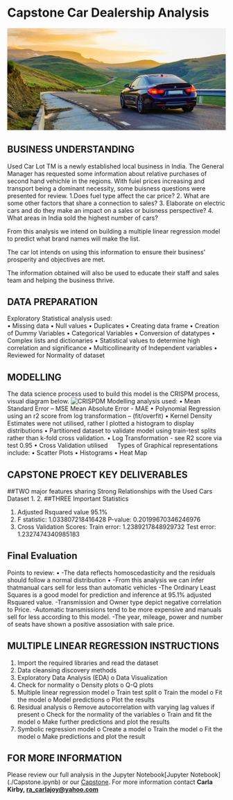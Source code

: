# Capstone Car Dealership Analysis


![carsin](./img/carsin.jpg)

## BUSINESS UNDERSTANDING
Used Car Lot TM is a newly established local business in India. The General Manager has requested some information about relative purchases of second hand vehichle in the regions. With fuiel prices increasing and transport being a dominant necessity, some buisness questions were presented for review. 1.Does fuel type affect the car price? 2. What are some other factors that share a connection to sales? 3. Elaborate on electric cars and do they make an impact on a sales or buisness perspective? 4. What areas in India sold the highest number of cars? 

From this analysis we intend on building a multiple linear regression model to predict what brand names will make the list.

The car lot intends on using this information to ensure their business' prosperity and objectives are met. 

The information obtained will also be used to educate their staff and sales team and helping the business thrive. 

## DATA PREPARATION
Exploratory Statistical analysis used:  
•	Missing data 
•	Null values
•	Duplicates
•	Creating data frame 
•	Creation of Dummy Variables
•	Categorical Variables
•	Conversion of datatypes 
•	Complex lists and dictionaries
•	Statistical values to determine high correlation and significance
•	Multicollinearity of Independent variables
•	Reviewed for Normality of dataset
## MODELLING
The data science process used to build this model is the CRISPM process, visual diagram below. 
![CRISPDM](./img/CRISPDM.jpg)
Modelling analysis used: 
•	Mean Standard Error – MSE
    Mean Absolute Error - MAE
•	Polynomial Regression using an r2 score from log transformation – (fit/overfit)
•	Kernel Density Estimates were not utilised, rather I plotted a histogram to display distributions
•	Partitioned dataset to validate model using train-test splits rather than k-fold cross validation.
•	Log Transformation - see R2 score via test 0.95
•	Cross Validation utilised
 
Types of Graphical representations include: 
•	Scatter Plots
•	Histograms 
•	Heat Map
## CAPSTONE PROECT KEY DELIVERABLES
##TWO major features sharing Strong Relationships with the Used Cars Dataset 
1. 
2. 
##THREE Important Statistics
1. Adjusted Rsquared value 95.1%
2. F statistic: 1.033807218416428 P-value: 0.20199670346246976
3. Cross Validation  Scores: 
    Train error: 1.2389217848929732
    Test error: 1.2327474340985183
## Final Evaluation 
Points to review: 
•	-The data reflects homoscedasticity and the residuals should follow a normal distribution
•	-From this analysis we can infer thatmanual cars sell for less than automatic vehicles
    -The Ordinary Least Squares is a good model for prediction and inference at 95.1% adjusted Rsquared value.
    -Transmission and Owner type depict negative correlation to Price. 
    -Automatic transmissions tend to be more expensive and manuals sell for less according to this model. 
    -The year, mileage, power and number of seats have shown a positive assosiation with sale price. 


## MULTIPLE LINEAR REGRESSION INSTRUCTIONS
1.	Import the required libraries and read the dataset
2.	Data cleansing discovery methods
3.	Exploratory Data Analysis (EDA) 
o	Data Visualization
4.	Check for normality
o	Density plots
o	Q-Q plots
5.	Multiple linear regression model
o	Train test split
o	Train the model
o	Fit the model
o	Model predictions
o	Plot the results
6.	Residual analysis
o	Remove autocorrelation with varying lag values if present
o	Check for the normality of the variables
o	Train and fit the model
o	Make further predictions and plot the results
7.	Symbolic regression model
o	Create a model
o	Train the model
o	Fit the model
o	Make predictions and plot the result

## FOR MORE INFORMATION
Please review our full analysis in the Jupyter Notebook[Jupyter Notebook] (./Capstone.ipynb) or our [Capstone](./presentation.pdf).
For more information contact **Carla Kirby, ra_carlajoy@yahoo.com**

